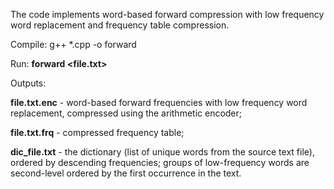 The code implements word-based forward compression with low frequency word replacement and frequency table compression.

Compile:
g++ *.cpp -o forward

Run:
**forward <file.txt>**

Outputs:

**file.txt.enc** - word-based forward frequencies with low frequency word replacement, compressed using the arithmetic encoder;

**file.txt.frq** - compressed frequency table;

**dic_file.txt** - the dictionary (list of unique words from the source text file), ordered by descending frequencies; groups of low-frequency words are second-level ordered by the first occurrence in the text.
